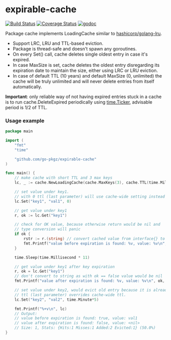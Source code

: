 # expirable-cache

[![Build Status](https://github.com/go-pkgz/expirable-cache/workflows/build/badge.svg)](https://github.com/go-pkgz/expirable-cache/actions)
[![Coverage Status](https://coveralls.io/repos/github/go-pkgz/expirable-cache/badge.svg?branch=master)](https://coveralls.io/github/go-pkgz/expirable-cache?branch=master)
[![godoc](https://godoc.org/github.com/go-pkgz/expirable-cache?status.svg)](https://pkg.go.dev/github.com/go-pkgz/expirable-cache?tab=doc)

Package cache implements LoadingCache similar to [hashicorp/golang-lru](https://github.com/hashicorp/golang-lru).

- Support LRC, LRU and TTL-based eviction.
- Package is thread-safe and doesn't spawn any goroutines.
- On every Set() call, cache deletes single oldest entry in case it's expired.
- In case MaxSize is set, cache deletes the oldest entry disregarding its expiration date to maintain the size,
either using LRC or LRU eviction.
- In case of default TTL (10 years) and default MaxSize (0, unlimited) the cache will be truly unlimited
 and will never delete entries from itself automatically.

**Important**: only reliable way of not having expired entries stuck in a cache is to
run cache.DeleteExpired periodically using [time.Ticker](https://golang.org/pkg/time/#Ticker),
advisable period is 1/2 of TTL.

### Usage example

```go
package main

import (
	"fmt"
	"time"

	"github.com/go-pkgz/expirable-cache"
)

func main() {
	// make cache with short TTL and 3 max keys
	lc, _ := cache.NewLoadingCache(cache.MaxKeys(3), cache.TTL(time.Millisecond*10))

	// set value under key1.
	// with 0 ttl (last parameter) will use cache-wide setting instead (10ms).
	lc.Set("key1", "val1", 0)

	// get value under key1
	r, ok := lc.Get("key1")

	// check for OK value, because otherwise return would be nil and
	// type conversion will panic
	if ok {
		rstr := r.(string) // convert cached value from interface{} to real type
		fmt.Printf("value before expiration is found: %v, value: %v\n", ok, rstr)
	}

	time.Sleep(time.Millisecond * 11)

	// get value under key1 after key expiration
	r, ok = lc.Get("key1")
	// don't convert to string as with ok == false value would be nil
	fmt.Printf("value after expiration is found: %v, value: %v\n", ok, r)

	// set value under key2, would evict old entry because it is already expired.
	// ttl (last parameter) overrides cache-wide ttl.
	lc.Set("key2", "val2", time.Minute*5)

	fmt.Printf("%+v\n", lc)
	// Output:
	// value before expiration is found: true, value: val1
	// value after expiration is found: false, value: <nil>
	// Size: 1, Stats: {Hits:1 Misses:1 Added:2 Evicted:1} (50.0%)
}
```
